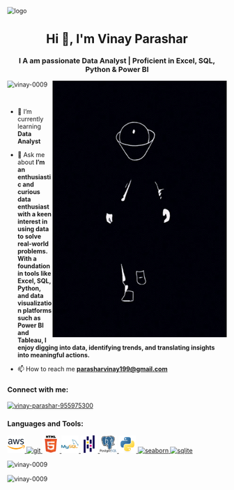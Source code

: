 ![logo](https://github.com/vinay-0009/profilewithvinay/blob/master/ai.gif.png)
<h1 align="center">Hi 👋, I'm Vinay Parashar</h1>
<h3 align="center">I A am passionate Data Analyst | Proficient in Excel, SQL, Python & Power BI</h3>
<img align="right" alt="Kryptora" width="400" src="https://github.com/codewithkryptora/CodeWithKryptora/blob/main/Picture3.gif">
<p align="left"> <img src="https://komarev.com/ghpvc/?username=vinay-0009&label=Profile%20views&color=0e75b6&style=flat" alt="vinay-0009" /> </p>

<p align="left"> <a href="https://twitter.com/" target="blank"><img src="https://img.shields.io/twitter/follow/?logo=twitter&style=for-the-badge" alt="" /></a> </p>

- 🌱 I’m currently learning **Data Analyst**

- 💬 Ask me about **I’m an enthusiastic and curious data enthusiast with a keen interest in using data to solve real-world problems. With a foundation in tools like Excel, SQL, Python, and data visualization platforms such as Power BI and Tableau, I enjoy digging into data, identifying trends, and translating insights into meaningful actions.**

- 📫 How to reach me **parasharvinay199@gmail.com**

<h3 align="left">Connect with me:</h3>
<p align="left">
<a href="https://linkedin.com/in/vinay-parashar-955975300" target="blank"><img align="center" https://github.com/vinay-0009/profilewithvinay/blob/master/AI.gif.gif" alt="vinay-parashar-955975300" height="30" width="40" /></a>
</p>

<h3 align="left">Languages and Tools:</h3>
<p align="left"> <a href="https://aws.amazon.com" target="_blank" rel="noreferrer"> <img src="https://raw.githubusercontent.com/devicons/devicon/master/icons/amazonwebservices/amazonwebservices-original-wordmark.svg" alt="aws" width="40" height="40"/> </a> <a href="https://git-scm.com/" target="_blank" rel="noreferrer"> <img src="https://www.vectorlogo.zone/logos/git-scm/git-scm-icon.svg" alt="git" width="40" height="40"/> </a> <a href="https://www.w3.org/html/" target="_blank" rel="noreferrer"> <img src="https://raw.githubusercontent.com/devicons/devicon/master/icons/html5/html5-original-wordmark.svg" alt="html5" width="40" height="40"/> </a> <a href="https://www.mysql.com/" target="_blank" rel="noreferrer"> <img src="https://raw.githubusercontent.com/devicons/devicon/master/icons/mysql/mysql-original-wordmark.svg" alt="mysql" width="40" height="40"/> </a> <a href="https://pandas.pydata.org/" target="_blank" rel="noreferrer"> <img src="https://raw.githubusercontent.com/devicons/devicon/2ae2a900d2f041da66e950e4d48052658d850630/icons/pandas/pandas-original.svg" alt="pandas" width="40" height="40"/> </a> <a href="https://www.postgresql.org" target="_blank" rel="noreferrer"> <img src="https://raw.githubusercontent.com/devicons/devicon/master/icons/postgresql/postgresql-original-wordmark.svg" alt="postgresql" width="40" height="40"/> </a> <a href="https://www.python.org" target="_blank" rel="noreferrer"> <img src="https://raw.githubusercontent.com/devicons/devicon/master/icons/python/python-original.svg" alt="python" width="40" height="40"/> </a> <a href="https://seaborn.pydata.org/" target="_blank" rel="noreferrer"> <img src="https://seaborn.pydata.org/_images/logo-mark-lightbg.svg" alt="seaborn" width="40" height="40"/> </a> <a href="https://www.sqlite.org/" target="_blank" rel="noreferrer"> <img src="https://www.vectorlogo.zone/logos/sqlite/sqlite-icon.svg" alt="sqlite" width="40" height="40"/> </a> </p>

<p><img align="center" src="https://github-readme-stats.vercel.app/api/top-langs?username=vinay-0009&show_icons=true&locale=en&layout=compact" alt="vinay-0009" /></p>

<p><img align="center" src="https://github-readme-streak-stats.herokuapp.com/?user=vinay-0009&" alt="vinay-0009" /></p>
